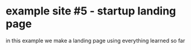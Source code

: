 # example site #5 - startup landing page

in this example we make a landing page using everything learned so far


